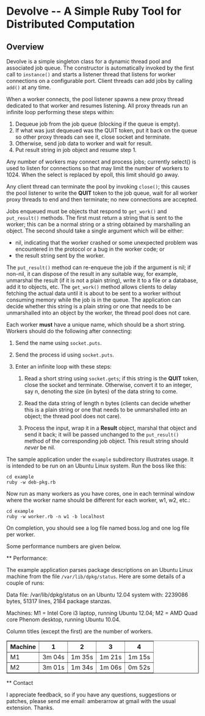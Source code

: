 # Devolve -- A Simple Ruby Tool for Distributed Computation

## Overview

Devolve is a simple singleton class for a dynamic thread pool and associated job queue.
The constructor is automatically invoked by the first call to `instance()` and
starts a listener thread that listens for worker connections on a configurable port. Client
threads can add jobs by calling `add()` at any time.

When a worker connects, the pool listener spawns a new proxy thread dedicated to that
worker and resumes listening. All proxy threads run an infinite loop performing these
steps within:

1. Dequeue job from the job queue (blocking if the queue is empty).
2. If what was just dequeued was the QUIT token, put it back on the queue so other
   proxy threads can see it, close socket and terminate.
3. Otherwise, send job data to worker and wait for result.
4. Put result string in job object and resume step 1.

Any number of workers may connect and process jobs; currently select() is used to listen
for connections so that may limit the number of workers to 1024. When the select is
replaced by epoll, this limit should go away.

Any client thread can terminate the pool by invoking `close()`; this causes the pool
listener to write the __QUIT__ token to the job queue, wait for all worker proxy threads to
end and then terminate; no new connections are accepted.

Jobs enqueued must be objects that respond to `get_work()` and `put_result()`
methods. The first must return a string that is sent to the worker; this can be a normal
string or a string obtained by marshalling an object. The second should take a single
argument which will be either:
+ nil, indicating that the worker crashed or some unexpected problem was encountered
  in the protocol or a bug in the worker code; or
+ the result string sent by the worker.

The `put_result()` method can re-enqueue the job if the argument is nil; if non-nil,
it can dispose of the result in any suitable way, for example, unmarshal the result (if
it is not a plain string), write it to a file or a database, add it to objects, etc.
The `get_work()` method allows clients to delay fetching the actual data until it is
about to be sent to a worker without consuming memory while the job is in the queue. The
application can decide whether this string is a plain string or one that needs to be
unmarshalled into an object by the worker, the thread pool does not care.

Each worker __must__ have a unique name, which should be a short string. Workers should
do the following after connecting:

1. Send the name using `socket.puts`.

2. Send the process id using `socket.puts`.

3. Enter an infinite loop with these steps:

    1. Read a short string  using `socket.gets`; if this string is the __QUIT__
       token, close the socket and terminate. Otherwise, convert it to an integer,
       say n, denoting the size (in bytes) of the data string to come.

    2. Read the data string of length n bytes (clients can decide whether this is a
       plain string or one that needs to be unmarshalled into an object; the thread pool
       does not care).

    3. Process the input, wrap it in a __Result__ object, marshal that object and send it
       back; it will be passed unchanged to the `put_result()` method of the
       corresponding job object. This result string should _never_ be nil.

The sample application under the `example` subdirectory illustrates usage. It is
intended to be run on an Ubuntu Linux system. Run the boss like this:

    cd example
    ruby -w deb-pkg.rb

Now run as many workers as you have cores, one in each terminal window where the
worker name should be different for each worker, w1, w2, etc.:

    cd example
    ruby -w worker.rb -n w1 -b localhost

On completion, you should see a log file named boss.log and one log file per worker.

Some performance numbers are given below.

** Performance:

The example application parses package descriptions on an Ubuntu Linux machine from the
file `/var/lib/dpkg/status`. Here are some details of a couple of runs:

Data file: /var/lib/dpkg/status on an Ubuntu 12.04 system with: 2239086 bytes,
51317 lines, 2184 package stanzas.

Machines: M1 = Intel Core i3 laptop, running Ubuntu 12.04; M2 = AMD Quad core Phenom
desktop, running Ubuntu 10.04.

Column titles (except the first) are the number of workers.

<table border="1">
  <tr><th>Machine</th><th> 1</th><th> 2</th><th> 3</th><th> 4</th></tr>
  <tr><td>M1</td><td>3m 04s</td><td>1m 35s</td><td>1m 21s</td><td>1m 15s</td></tr>
  <tr><td>M2</td><td>3m 01s</td><td>1m 34s</td><td>1m 06s</td><td>0m 52s</td></tr>
</table>

** Contact

I appreciate feedback, so if you have any questions, suggestions or patches, please
send me email: amberarrow at gmail with the usual extension. Thanks.

